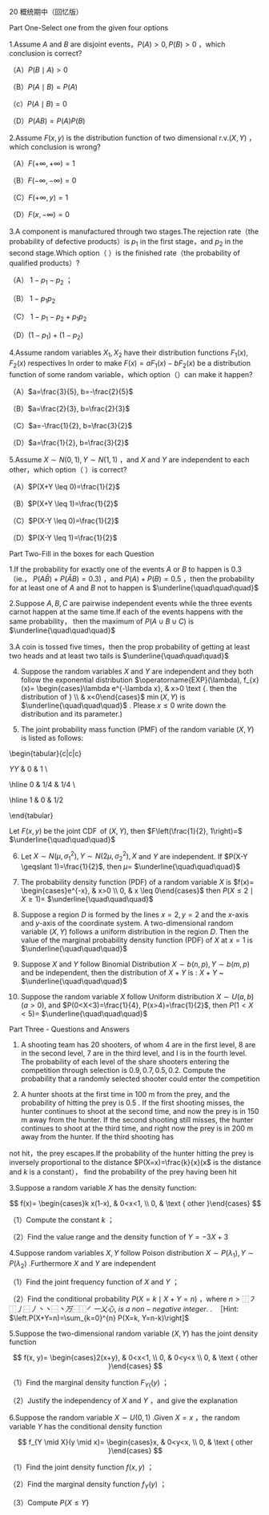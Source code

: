 20 概统期中（回忆版）

Part One-Select one from the given four options

1.Assume $A$ and $B$ are disjoint events，$P(A)>0, P(B)>0$ ，which conclusion is correct?

（A）$P(B \mid A)>0$

（B）$P(A \mid B)=P(A)$

（c）$P(A \mid B)=0$

（D）$P(A B)=P(A) P(B)$

2.Assume $F(x, y)$ is the distribution function of two dimensional r.v.$(X, Y)$ ，which conclusion is wrong?

（A）$F(+\infty,+\infty)=1$

（B）$F(-\infty,-\infty)=0$

（C）$F(+\infty, y)=1$

（D）$F(x,-\infty)=0$

3.A component is manufactured through two stages.The rejection rate（the probability of defective products）is $p_{1}$ in the first stage，and $p_{2}$ in the second stage.Which option（ ）is the finished rate（the probability of qualified products）?

（A） $1-p_{1}-p_{2}$ ；

（B） $1-p_{1} p_{2}$

（C） $1-p_{1}-p_{2}+p_{1} p_{2}$

（D）$\left(1-p_{1}\right)+\left(1-p_{2}\right)$

4.Assume random variables $X_{1}, X_{2}$ have their distribution functions $F_{1}(x), F_{2}(x)$ respectives In order to make $F(x)=a F_{1}(x)-b F_{2}(x)$ be a distribution function of some random variable，which option（）can make it happen?

（A）$a=\frac{3}{5}, b=-\frac{2}{5}$

（B）$a=\frac{2}{3}, b=\frac{2}{3}$

（C）$a=-\frac{1}{2}, b=\frac{3}{2}$

（D）$a=\frac{1}{2}, b=\frac{3}{2}$

5.Assume $X \sim N(0,1), Y \sim N(1,1)$ ，and $X$ and $Y$ are independent to each other，which option（ ）is correct?

（A）$P(X+Y \leq 0)=\frac{1}{2}$

（B）$P(X+Y \leq 1)=\frac{1}{2}$

（C）$P(X-Y \leq 0)=\frac{1}{2}$

（D）$P(X-Y \leq 1)=\frac{1}{2}$

Part Two-Fill in the boxes for each Question

1.If the probability for exactly one of the events $A$ or $B$ to happen is 0.3 （ie.， $P(A \bar{B})+P(\bar{A} B)=0.3)$ ，and $P(A)+P(B)=0.5$ ，then the probability for at least one of $A$ and $B$ not to happen is $\underline{\quad\quad\quad}$

2.Suppose $A, B, C$ are pairwise independent events while the three events carnot happen at the same time.If each of the events happens with the same probability， then the maximum of $P(A \cup B \cup C)$ is $\underline{\quad\quad\quad}$

3.A coin is tossed five times，then the prop probability of getting at least two heads and at least two tails is $\underline{\quad\quad\quad}$

4. Suppose the random variables $X$ and $Y$ are independent and they both follow the exponential distribution $\operatorname{EXP}(\lambda), f_{x}(x)= \begin{cases}\lambda e^{-\lambda x}, & x>0 \text {. then the distribution of } \\ & x<0\end{cases}$ $\min (X, Y)$ is $\underline{\quad\quad\quad}$ . Please $x \leqslant 0$ write down the distribution and its parameter.)

5. The joint probability mass function (PMF) of the random variable $(X, Y)$ is listed as follows:

\begin{tabular}{c|c|c}

$Y Y$ & 0 & 1 \\

\hline 0 & $1 / 4$ & $1 / 4$ \\

\hline 1 & 0 & $1 / 2$

\end{tabular}

Let $F(x, y)$ be the joint $\operatorname{CDF}$ of $(X, Y)$, then $F\left(\frac{1}{2}, 1\right)=$ $\underline{\quad\quad\quad}$

6. Let $X \sim N\left(\mu, \sigma_{1}^{2}\right), Y \sim N\left(2 \mu, \sigma_{2}^{2}\right), X$ and $Y$ are independent. If $P(X-Y \geqslant 1)=\frac{1}{2}$, then $\mu=$ $\underline{\quad\quad\quad}$

7. The probability density function (PDF) of a random variable $X$ is $f(x)= \begin{cases}e^{-x}, & x>0 \\ 0, & x \leq 0\end{cases}$ then $P(X \leq 2 \mid X \geqslant 1)=$ $\underline{\quad\quad\quad}$

8. Suppose a region $D$ is formed by the lines $x=2, y=2$ and the $x$-axis and $y$-axis of the coordinate system. A two-dimensional random variable $(X, Y)$ follows a uniform distribution in the region $D$. Then the value of the marginal probability density function (PDF) of $X$ at $x=1$ is $\underline{\quad\quad\quad}$

9. Suppose $X$ and $Y$ follow Binomial Distribution $X \sim b(n, p), Y \sim b(m, p)$ and be independent, then the distribution of $X+Y$ is : $X+Y$ ~ $\underline{\quad\quad\quad}$

10. Suppose the random variable $X$ follow Uniform distribution $X \sim U(a, b)(a>0)$, and $P(0<X<3)=\frac{1}{4}, P(x>4)=\frac{1}{2}$, then $P(1<X<5)=$ $\underline{\quad\quad\quad}$

Part Three - Questions and Answers

1. A shooting team has 20 shooters, of whom 4 are in the first level, 8 are in the second level, 7 are in the third level, and I is in the fourth level. The probability of each level of the share shooters entering the competition through selection is $0.9,0.7,0.5,0.2$. Compute the probability that a randomly selected shooter could enter the competition

2. A hunter shoots at the first time in 100 m from the prey, and the probability of hitting the prey is 0.5 . If the first shooting misses, the hunter continues to shoot at the second time, and now the prey is in 150 m away from the hunter. If the second shooting still misses, the hunter continues to shoot at the third time, and right now the prey is in 200 m away from the hunter. If the third shooting has

not hit，the prey escapes.If the probability of the hunter hitting the prey is inversely proportional to the distance $P(X=x)=\frac{k}{x}(x$ is the distance and $k$ is a constant）， find the probability of the prey having been hit

3.Suppose a random variable $X$ has the density function:

$$
f(x)= \begin{cases}k x(1-x), & 0<x<1, \\ 0, & \text { other }\end{cases}
$$

（1）Compute the constant $k$ ；

（2）Find the value range and the density function of $Y=-3 X+3$

4.Suppose random variables $X, Y$ follow Poison distribution $X \sim P\left(\lambda_{1}\right), Y \sim P\left(\lambda_{2}\right)$ .Furthermore $X$ and $Y$ are independent

（1）Find the joint frequency function of $X$ and $Y$ ；

（2）Find the conditional probability $P(X=k \mid X+Y=n)$ ，where $n>⿰ ㇇ ⿰ 亅 ⿱ 丿 丶 丶 ⿱ 丶 万 ⿱ ⿰ ㇒ 一 乂 心, ~ i s ~ a ~ n o n-n e g a t i v e ~ i n t e g e r . ~ . ~$ ［Hint: $\left.P(X+Y=n)=\sum_{k=0}^{n} P(X=k, Y=n-k)\right]$

5.Suppose the two-dimensional random variable $(X, Y)$ has the joint density function

$$
f(x, y)= \begin{cases}2(x+y), & 0<x<1, \\ 0, & 0<y<x \\ 0, & \text { other }\end{cases}
$$

（1）Find the marginal density function $F_{Y( }(y)$ ；

（2）Justify the independency of $X$ and $Y$ ，and give the explanation

6.Suppose the random variable $X \sim U(0,1)$ .Given $X=x$ ，the random variable $Y$ has the conditional density function

$$
f_{Y \mid X}(y \mid x)= \begin{cases}x, & 0<y<x, \\ 0, & \text { other }\end{cases}
$$

（1）Find the joint density function $f(x, y)$ ；

（2）Find the marginal density function $f_{Y}(y)$ ；

（3）Compute $P\{X \leq Y\}$


